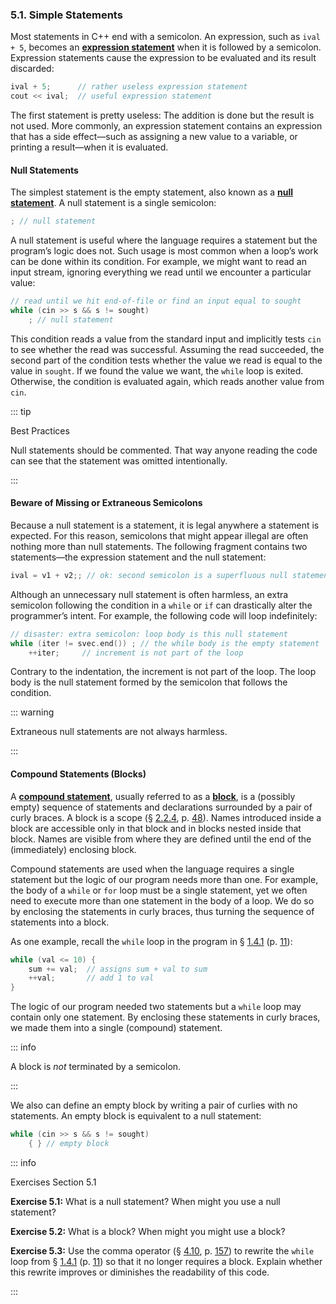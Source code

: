 <h3 id="filepos1233029">5.1. Simple Statements</h3>
<Badge type="info" text="Fundamental" />
<p>Most statements in C++ end with a semicolon. An expression, such as <code>ival + 5</code>, becomes an <strong><a href="061-defined_terms.html#filepos1406557" id="filepos1233374">expression statement</a></strong> when it is followed by a semicolon. Expression statements cause the expression to be evaluated and its result discarded:</p>

```c++
ival + 5;      // rather useless expression statement
cout << ival;  // useful expression statement
```

<p>The first statement is pretty useless: The addition is done but the result is not used. More commonly, an expression statement contains an expression that has a side effect—such as assigning a new value to a variable, or printing a result—when it is evaluated.</p>
<h4>Null Statements</h4>
<p>The simplest statement is the empty statement, also known as a <strong><a href="061-defined_terms.html#filepos1409102" id="filepos1234682">null statement</a></strong>. A null statement is a single semicolon:</p>

```c++
; // null statement
```

<p>A null statement is useful where the language requires a statement but the program’s logic does not. Such usage is most common when a loop’s work can be done within its condition. For example, we might want to read an input stream, ignoring everything we read until we encounter a particular value:</p>

```c++
// read until we hit end-of-file or find an input equal to sought
while (cin >> s && s != sought)
    ; // null statement
```

<p>This condition reads a value from the standard input and implicitly tests <code>cin</code> to see whether the read was successful. Assuming the read succeeded, the second part of the condition tests whether the value we read is equal to the value in <code>sought</code>. If we found the value we want, the <code>while</code> loop is exited. Otherwise, the condition is evaluated again, which reads another value from <code>cin</code>.</p>

::: tip
<p>Best Practices</p>
<p>Null statements should be commented. That way anyone reading the code can see that the statement was omitted intentionally.</p>
:::

<h4>Beware of Missing or Extraneous Semicolons</h4>
<p>Because a null statement is a statement, it is legal anywhere a statement is expected. For this reason, semicolons that might appear illegal are often nothing more than null statements. The following fragment contains two statements—the expression statement and the null statement:</p>
<p><a id="filepos1237722"></a></p>

```c++
ival = v1 + v2;; // ok: second semicolon is a superfluous null statement
```

<p>Although an unnecessary null statement is often harmless, an extra semicolon following the condition in a <code>while</code> or <code>if</code> can drastically alter the programmer’s intent. For example, the following code will loop indefinitely:</p>

```c++
// disaster: extra semicolon: loop body is this null statement
while (iter != svec.end()) ; // the while body is the empty statement
    ++iter;     // increment is not part of the loop
```

<p>Contrary to the indentation, the increment is not part of the loop. The loop body is the null statement formed by the semicolon that follows the condition.</p>

::: warning
<p>Extraneous null statements are not always harmless.</p>
:::

<h4>Compound Statements (Blocks)</h4>
<p>A <strong><a href="061-defined_terms.html#filepos1402443" id="filepos1240117">compound statement</a></strong>, usually referred to as a <strong><a href="061-defined_terms.html#filepos1400527" id="filepos1240223">block</a></strong>, is a (possibly empty) sequence of statements and declarations surrounded by a pair of curly braces. A block is a scope (§ <a href="022-2.2._variables.html#filepos382972">2.2.4</a>, p. <a href="022-2.2._variables.html#filepos382972">48</a>). Names introduced inside a block are accessible only in that block and in blocks nested inside that block. Names are visible from where they are defined until the end of the (immediately) enclosing block.</p>
<p>Compound statements are used when the language requires a single statement but the logic of our program needs more than one. For example, the body of a <code>while</code> or <code>for</code> loop must be a single statement, yet we often need to execute more than one statement in the body of a loop. We do so by enclosing the statements in curly braces, thus turning the sequence of statements into a block.</p>
<p>As one example, recall the <code>while</code> loop in the program in § <a href="014-1.4._flow_of_control.html#filepos166704">1.4.1</a> (p. <a href="014-1.4._flow_of_control.html#filepos166704">11</a>):</p>

```c++
while (val <= 10) {
    sum += val;  // assigns sum + val to sum
    ++val;       // add 1 to val
}
```

<p>The logic of our program needed two statements but a <code>while</code> loop may contain only one statement. By enclosing these statements in curly braces, we made them into a single (compound) statement.</p>

::: info
<p>A block is <em>not</em> terminated by a semicolon.</p>
:::

<p>We also can define an empty block by writing a pair of curlies with no statements. An empty block is equivalent to a null statement:</p>

```c++
while (cin >> s && s != sought)
    { } // empty block
```

::: info
<a id="filepos1243923"></a><p>Exercises Section 5.1</p>
<p><strong>Exercise 5.1:</strong> What is a null statement? When might you use a null statement?</p>
<p><strong>Exercise 5.2:</strong> What is a block? When might you might use a block?</p>
<p><strong>Exercise 5.3:</strong> Use the comma operator (§ <a href="048-4.10._comma_operator.html#filepos1151213">4.10</a>, p. <a href="048-4.10._comma_operator.html#filepos1151213">157</a>) to rewrite the <code>while</code> loop from § <a href="014-1.4._flow_of_control.html#filepos166704">1.4.1</a> (p. <a href="014-1.4._flow_of_control.html#filepos166704">11</a>) so that it no longer requires a block. Explain whether this rewrite improves or diminishes the readability of this code.</p>
:::
